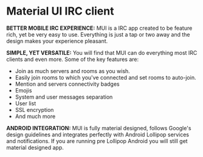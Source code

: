 # Material UI IRC client


**BETTER MOBILE IRC EXPERIENCE:**
MUI is a IRC app created to be feature rich, yet be very easy to use. Everything is just a tap or two away and the design makes your experience pleasant.

**SIMPLE, YET VERSATILE:**
You will find that MUI can do everything most IRC clients and even more.
Some of the key features are:
- Join as much servers and rooms as you wish.
- Easily join rooms to which you've connected and set rooms to auto-join.
- Mention and servers connectivity badges
- Emojis
- System and user messages separation
- User list
- SSL encryption
- And much more

**ANDROID INTEGRATION:**
MUI is fully material designed, follows Google's design guidelines and integrates perfectly with Android Lollipop services and notifications. If you are running pre Lollipop Android you will still get material designed app.
